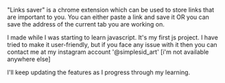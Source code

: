 "Links saver" is a chrome extension which can be used to store links that are important to you.
You can either paste a link and save it OR
you can save the address of the current tab you are working on.

I made while I was starting to learn javascript.
It's my first js project.
I have tried to make it user-friendly, but if you face any issue with it then you can contact me
at my instagram account '@simplesid_art' [i'm not available anywhere else]

I'll keep updating the features as I progress through my learning.

